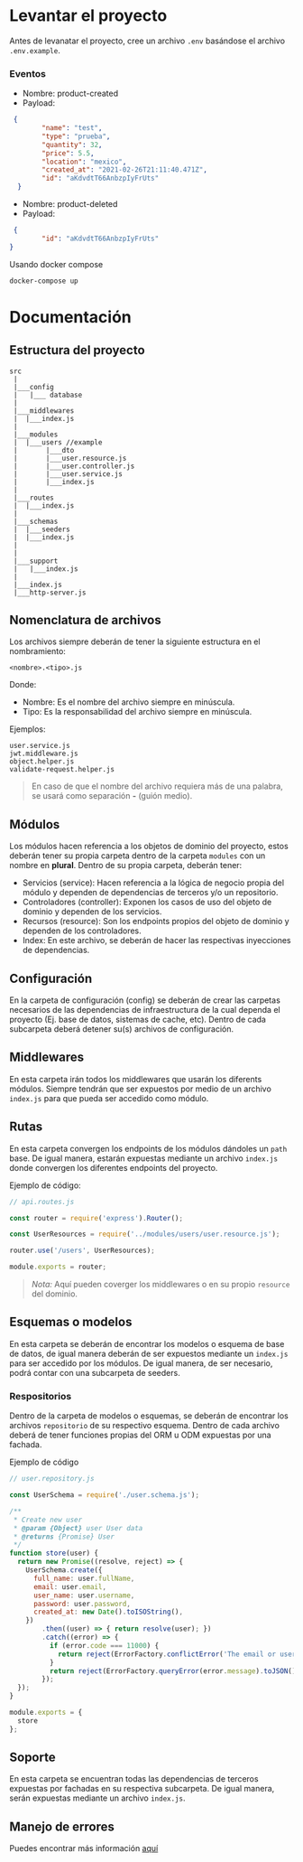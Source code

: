 # Levantar el proyecto

Antes de levanatar el proyecto, cree un archivo `.env` basándose el archivo `.env.example`.

### Eventos

- Nombre: product-created
- Payload:
```JSON
 {
        "name": "test",
        "type": "prueba",
        "quantity": 32,
        "price": 5.5,
        "location": "mexico",
        "created_at": "2021-02-26T21:11:40.471Z",
        "id": "aKdvdtT66AnbzpIyFrUts"
  }
```

- Nombre: product-deleted
- Payload:
```JSON
 {
        "id": "aKdvdtT66AnbzpIyFrUts"
}
```

Usando docker compose
```bash
docker-compose up
```


# Documentación

## Estructura del proyecto

```
src
 |
 |___config
 |   |___ database
 |
 |___middlewares
 |  |___index.js
 |
 |___modules
 |  |___users //example
 |       |___dto
 |       |___user.resource.js
 |       |___user.controller.js
 |       |___user.service.js
 |       |___index.js
 |
 |___routes
 |  |___index.js
 |
 |___schemas
 |  |___seeders
 |  |___index.js
 |   
 |
 |___support
 |   |___index.js
 |
 |___index.js
 |___http-server.js
```
## Nomenclatura de archivos

Los archivos siempre deberán de tener la siguiente estructura en el nombramiento:

```
<nombre>.<tipo>.js
```
Donde:

- Nombre: Es el nombre del archivo siempre en minúscula.
- Tipo: Es la responsabilidad del archivo siempre en minúscula.

Ejemplos:

```
user.service.js
jwt.middleware.js
object.helper.js
validate-request.helper.js
```

> En caso de que el nombre del archivo requiera más de una palabra, se usará como separación **-** (guión medio).


## Módulos

Los módulos hacen referencia a los objetos de dominio del proyecto, estos deberán tener su propia carpeta dentro de la carpeta `modules` con un nombre en **plural**. Dentro de su propia carpeta, deberán tener:

- Servicios (service): Hacen referencia a la lógica de negocio propia del módulo y dependen de dependencias de terceros y/o un repositorio. 
- Controladores (controller): Exponen los casos de uso del objeto de dominio y dependen de los servicios.
- Recursos (resource): Son los endpoints propios del objeto de dominio y dependen de los controladores.
- Index: En este archivo, se deberán de hacer las respectivas inyecciones de dependencias.

## Configuración

En la carpeta de configuración (config) se deberán de crear las carpetas necesarios de las dependencias de infraestructura de la cual dependa el proyecto (Ej. base de datos, sistemas de cache, etc). Dentro de cada subcarpeta deberá detener su(s) archivos de configuración.

## Middlewares

En esta carpeta irán todos los middlewares que usarán los diferents módulos. Siempre tendrán que ser expuestos por medio de un archivo `index.js` para que pueda ser accedido como módulo.

## Rutas

En esta carpeta convergen los endpoints de los módulos dándoles un `path` base. De igual manera, estarán expuestas mediante un archivo `index.js` donde convergen los diferentes endpoints del proyecto.

Ejemplo de código:

```javascript
// api.routes.js

const router = require('express').Router();

const UserResources = require('../modules/users/user.resource.js');

router.use('/users', UserResources);

module.exports = router;
```

> _Nota:_ Aquí pueden coverger los middlewares o en su propio `resource` del dominio.

## Esquemas o modelos

En esta carpeta se deberán de encontrar los modelos o esquema de base de datos, de igual manera deberán de ser expuestos mediante un `index.js` para ser accedido por los módulos. De igual manera, de ser necesario, podrá contar con una subcarpeta de seeders.

### Respositorios

Dentro de la carpeta de modelos o esquemas, se deberán de encontrar los archivos `repositorio` de su respectivo esquema. Dentro de cada archivo deberá de tener funciones propias del ORM u ODM expuestas por una fachada.

Ejemplo de código

```javascript
// user.repository.js

const UserSchema = require('./user.schema.js');

/**
 * Create new user
 * @param {Object} user User data
 * @returns {Promise} User
 */
function store(user) {
  return new Promise((resolve, reject) => {
    UserSchema.create({
      full_name: user.fullName,
      email: user.email,
      user_name: user.username,
      password: user.password,
      created_at: new Date().toISOString(),
    })
        .then((user) => { return resolve(user); })
        .catch((error) => {
          if (error.code === 11000) {
            return reject(ErrorFactory.conflictError('The email or username already exists').toJSON());
          }
          return reject(ErrorFactory.queryError(error.message).toJSON());
        });
  });
}

module.exports = {
  store
};

```

## Soporte

En esta carpeta se encuentran todas las dependencias de terceros expuestas por fachadas en su respectiva subcarpeta. De igual manera, serán expuestas mediante un archivo `index.js`. 

## Manejo de errores

Puedes encontrar más información [aquí](https://bitbucket.org/dacodes/parrot-backend/src/master/src/support/errors/README.md)
